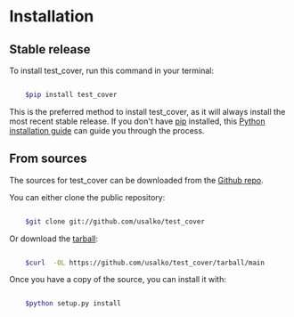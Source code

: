 # Installation

## Stable release

To install test_cover, run this command in your terminal:

```bash

    $pip install test_cover
```

This is the preferred method to install test_cover, as it will always install the most recent stable release. If you don't have [pip](https://pip.pypa.io) installed, this [Python installation guide](http://docs.python-guide.org/en/latest/starting/installation/) can guide
you through the process.

## From sources

The sources for test_cover can be downloaded from the [Github repo](https://github.com/usalko/test_cover).

You can either clone the public repository:

```bash

    $git clone git://github.com/usalko/test_cover
```

Or download the [tarball](https://github.com/usalko/test_cover/tarball/main):

```bash

    $curl  -OL https://github.com/usalko/test_cover/tarball/main
```

Once you have a copy of the source, you can install it with:

```bash

    $python setup.py install
```
